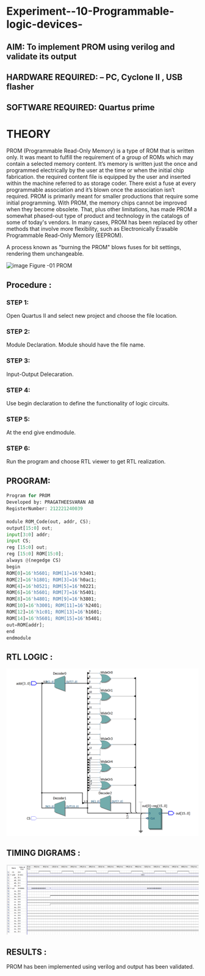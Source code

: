 # Experiment--10-Programmable-logic-devices-
 
## AIM: To implement PROM using verilog and validate its output 
## HARDWARE REQUIRED:  – PC, Cyclone II , USB flasher
## SOFTWARE REQUIRED:   Quartus prime
#  THEORY 

 
PROM (Programmable Read-Only Memory) is a type of ROM that is written only. It was meant to fulfill the requirement of a group of ROMs which may contain a selected memory content. It’s memory is written just the once and programmed electrically by the user at the time or when the initial chip fabrication. the required content file is equipped by the user and inserted within the machine referred to as storage coder. There exist a fuse at every programmable association and it’s blown once the association isn’t required.
PROM is primarily meant for smaller productions that require some initial programming. With PROM, the memory chips cannot be improved when they become obsolete. That, plus other limitations, has made PROM a somewhat phased-out type of product and technology in the catalogs of some of today's vendors. In many cases, PROM has been replaced by other methods that involve more flexibility, such as Electronically Erasable Programmable Read-Only Memory (EEPROM).

A process known as "burning the PROM" blows fuses for bit settings, rendering them unchangeable.

![image](https://user-images.githubusercontent.com/36288975/172760743-04a59275-862b-4c42-8d08-8ecbca668c75.png)
Figure -01 PROM 
 
 
## Procedure :

### STEP 1:

Open Quartus II and select new project and choose the file location.

### STEP 2:

Module Declaration. Module should have the file name.

### STEP 3:

Input-Output Delecaration.


### STEP 4:

Use begin declaration to define the functionality of logic circuits.

### STEP 5:

At the end give endmodule.

### STEP 6:

Run the program and choose RTL viewer to get RTL realization.


## PROGRAM:

```python 
Program for PROM 
Developed by: PRAGATHEESVARAN AB
RegisterNumber: 212221240039

module ROM_Code(out, addr, CS);
output[15:0] out;
input[3:0] addr;
input CS;
reg [15:0] out;
reg [15:0] ROM[15:0];
always @(negedge CS)
begin
ROM[0]=16'h5601; ROM[1]=16'h3401;
ROM[2]=16'h1801; ROM[3]=16'h0ac1;
ROM[4]=16'h0521; ROM[5]=16'h0221;
ROM[6]=16'h5601; ROM[7]=16'h5401;
ROM[8]=16'h4801; ROM[9]=16'h3801;
ROM[10]=16'h3001; ROM[11]=16'h2401;
ROM[12]=16'h1c01; ROM[13]=16'h1601;
ROM[14]=16'h5601; ROM[15]=16'h5401;
out=ROM[addr];
end
endmodule

```

## RTL LOGIC :

![output](./output7.png)


## TIMING DIGRAMS :

![output](./output8.png)

## RESULTS :

PROM has been implemented using verilog and output has been validated.
